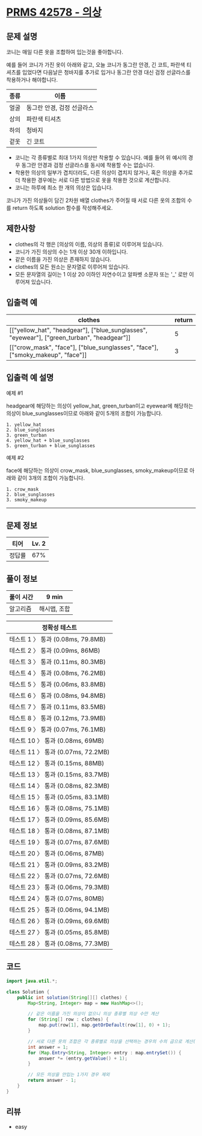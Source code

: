 # [PRMS 42578 - 의상](https://school.programmers.co.kr/learn/courses/30/lessons/42578)

## 문제 설명

코니는 매일 다른 옷을 조합하여 입는것을 좋아합니다.

예를 들어 코니가 가진 옷이 아래와 같고, 오늘 코니가 동그란 안경, 긴 코트, 파란색 티셔츠를 입었다면 다음날은 청바지를 추가로 입거나 동그란 안경 대신 검정 선글라스를 착용하거나 해야합니다.

| 종류 | 이름                       |
| ---- | -------------------------- |
| 얼굴 | 동그란 안경, 검정 선글라스 |
| 상의 | 파란색 티셔츠              |
| 하의 | 청바지                     |
| 겉옷 | 긴 코트                    |

- 코니는 각 종류별로 최대 1가지 의상만 착용할 수 있습니다. 예를 들어 위 예시의 경우 동그란 안경과 검정 선글라스를 동시에 착용할 수는 없습니다.
- 착용한 의상의 일부가 겹치더라도, 다른 의상이 겹치지 않거나, 혹은 의상을 추가로 더 착용한 경우에는 서로 다른 방법으로 옷을 착용한 것으로 계산합니다.
- 코니는 하루에 최소 한 개의 의상은 입습니다.

코니가 가진 의상들이 담긴 2차원 배열 clothes가 주어질 때 서로 다른 옷의 조합의 수를 return 하도록 solution 함수를 작성해주세요.

## 제한사항

- clothes의 각 행은 [의상의 이름, 의상의 종류]로 이루어져 있습니다.
- 코니가 가진 의상의 수는 1개 이상 30개 이하입니다.
- 같은 이름을 가진 의상은 존재하지 않습니다.
- clothes의 모든 원소는 문자열로 이루어져 있습니다.
- 모든 문자열의 길이는 1 이상 20 이하인 자연수이고 알파벳 소문자 또는 '\_' 로만 이루어져 있습니다.

## 입출력 예

| clothes                                                                                    | return |
| ------------------------------------------------------------------------------------------ | ------ |
| [["yellow_hat", "headgear"], ["blue_sunglasses", "eyewear"], ["green_turban", "headgear"]] | 5      |
| [["crow_mask", "face"], ["blue_sunglasses", "face"], ["smoky_makeup", "face"]]             | 3      |

## 입출력 예 설명

예제 #1

headgear에 해당하는 의상이 yellow_hat, green_turban이고 eyewear에 해당하는 의상이 blue_sunglasses이므로 아래와 같이 5개의 조합이 가능합니다.

```
1. yellow_hat
2. blue_sunglasses
3. green_turban
4. yellow_hat + blue_sunglasses
5. green_turban + blue_sunglasses
```

예제 #2

face에 해당하는 의상이 crow_mask, blue_sunglasses, smoky_makeup이므로 아래와 같이 3개의 조합이 가능합니다.

```
1. crow_mask
2. blue_sunglasses
3. smoky_makeup
```

---

## 문제 정보

| 티어   | Lv. 2 |
| ------ | ----- |
| 정답률 | 67%   |

## 풀이 정보

| 풀이 시간 | 9 min        |
| --------- | ------------ |
| 알고리즘  | 해시맵, 조합 |

| 정확성 테스트                      |
| ---------------------------------- |
| 테스트 1 〉 통과 (0.08ms, 79.8MB)  |
| 테스트 2 〉 통과 (0.09ms, 86MB)    |
| 테스트 3 〉 통과 (0.11ms, 80.3MB)  |
| 테스트 4 〉 통과 (0.08ms, 76.2MB)  |
| 테스트 5 〉 통과 (0.06ms, 83.8MB)  |
| 테스트 6 〉 통과 (0.08ms, 94.8MB)  |
| 테스트 7 〉 통과 (0.11ms, 83.5MB)  |
| 테스트 8 〉 통과 (0.12ms, 73.9MB)  |
| 테스트 9 〉 통과 (0.07ms, 76.1MB)  |
| 테스트 10 〉 통과 (0.08ms, 69MB)   |
| 테스트 11 〉 통과 (0.07ms, 72.2MB) |
| 테스트 12 〉 통과 (0.15ms, 88MB)   |
| 테스트 13 〉 통과 (0.15ms, 83.7MB) |
| 테스트 14 〉 통과 (0.08ms, 82.3MB) |
| 테스트 15 〉 통과 (0.05ms, 83.1MB) |
| 테스트 16 〉 통과 (0.08ms, 75.1MB) |
| 테스트 17 〉 통과 (0.09ms, 85.6MB) |
| 테스트 18 〉 통과 (0.08ms, 87.1MB) |
| 테스트 19 〉 통과 (0.07ms, 87.6MB) |
| 테스트 20 〉 통과 (0.06ms, 87MB)   |
| 테스트 21 〉 통과 (0.09ms, 83.2MB) |
| 테스트 22 〉 통과 (0.07ms, 72.6MB) |
| 테스트 23 〉 통과 (0.06ms, 79.3MB) |
| 테스트 24 〉 통과 (0.07ms, 80MB)   |
| 테스트 25 〉 통과 (0.06ms, 94.1MB) |
| 테스트 26 〉 통과 (0.09ms, 69.6MB) |
| 테스트 27 〉 통과 (0.05ms, 85.8MB) |
| 테스트 28 〉 통과 (0.08ms, 77.3MB) |

## 코드

```java
import java.util.*;

class Solution {
    public int solution(String[][] clothes) {
        Map<String, Integer> map = new HashMap<>();

        // 같은 이름을 가진 의상이 없으니 의상 종류별 의상 수만 계산
        for (String[] row : clothes) {
            map.put(row[1], map.getOrDefault(row[1], 0) + 1);
        }

        // 서로 다른 옷의 조합은 각 종류별로 의상을 선택하는 경우의 수의 곱으로 계산(해당 의상을 안입는 경우 포함)
        int answer = 1;
        for (Map.Entry<String, Integer> entry : map.entrySet()) {
            answer *= (entry.getValue() + 1);
        }

        // 모든 의상을 안입는 1가지 경우 제외
        return answer - 1;
    }
}
```

## 리뷰

- easy
